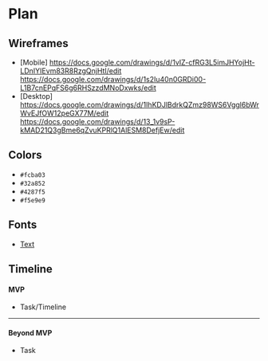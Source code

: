 # Plan

## Wireframes
* [Mobile] https://docs.google.com/drawings/d/1vIZ-cfRG3L5imJHYojHt-LDnIYIEvm83R8RzgQnjHtI/edit https://docs.google.com/drawings/d/1s2Iu40n0GRDi00-L1B7cnEPqFS6g6RHSzzdMNoDxwks/edit
* [Desktop] https://docs.google.com/drawings/d/1IhKDJlBdrkQZmz98WS6Vggl6bWrWvEJfOW12peGX77M/edit https://docs.google.com/drawings/d/13_1v9sP-kMAD21Q3gBme6qZvuKPRlQ1AlESM8DefjEw/edit

## Colors
* `#fcba03`
* `#32a852`
* `#4287f5`
* `#f5e9e9`

## Fonts
* [Text](URL)

## Timeline

#### MVP

* Task/Timeline

---

#### Beyond MVP

* Task
